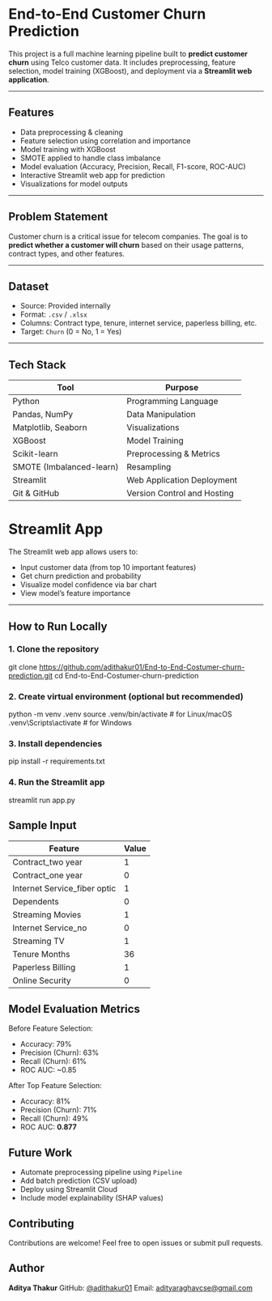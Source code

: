 # End-to-End Customer Churn Prediction

This project is a full machine learning pipeline built to **predict customer churn** using Telco customer data. It includes preprocessing, feature selection, model training (XGBoost), and deployment via a **Streamlit web application**.

---

## Features

-  Data preprocessing & cleaning  
-  Feature selection using correlation and importance  
-  Model training with XGBoost  
-  SMOTE applied to handle class imbalance  
-  Model evaluation (Accuracy, Precision, Recall, F1-score, ROC-AUC)  
-  Interactive Streamlit web app for prediction  
-  Visualizations for model outputs  

---

## Problem Statement

Customer churn is a critical issue for telecom companies. The goal is to **predict whether a customer will churn** based on their usage patterns, contract types, and other features.

---

## Dataset

- Source: Provided internally  
- Format: `.csv` / `.xlsx`  
- Columns: Contract type, tenure, internet service, paperless billing, etc.  
- Target: `Churn` (0 = No, 1 = Yes)

---

## Tech Stack

| Tool           | Purpose                         |
|----------------|----------------------------------|
| Python         | Programming Language             |
| Pandas, NumPy  | Data Manipulation                |
| Matplotlib, Seaborn | Visualizations             |
| XGBoost        | Model Training                   |
| Scikit-learn   | Preprocessing & Metrics          |
| SMOTE (Imbalanced-learn) | Resampling             |
| Streamlit      | Web Application Deployment       |
| Git & GitHub   | Version Control and Hosting      |

# Streamlit App

The Streamlit web app allows users to:

- Input customer data (from top 10 important features)
- Get churn prediction and probability
- Visualize model confidence via bar chart
- View model’s feature importance

---

## How to Run Locally

### 1. Clone the repository
git clone https://github.com/adithakur01/End-to-End-Costumer-churn-prediction.git
cd End-to-End-Costumer-churn-prediction


### 2. Create virtual environment (optional but recommended)

python -m venv .venv
source .venv/bin/activate  # for Linux/macOS
.venv\Scripts\activate     # for Windows

### 3. Install dependencies
pip install -r requirements.txt

### 4. Run the Streamlit app
streamlit run app.py

## Sample Input

| Feature                       | Value |
| ----------------------------- | ----- |
| Contract\_two year            | 1     |
| Contract\_one year            | 0     |
| Internet Service\_fiber optic | 1     |
| Dependents                    | 0     |
| Streaming Movies              | 1     |
| Internet Service\_no          | 0     |
| Streaming TV                  | 1     |
| Tenure Months                 | 36    |
| Paperless Billing             | 1     |
| Online Security               | 0     |

## Model Evaluation Metrics

Before Feature Selection:
* Accuracy: 79%
* Precision (Churn): 63%
* Recall (Churn): 61%
* ROC AUC: \~0.85

After Top Feature Selection:
* Accuracy: 81%
* Precision (Churn): 71%
* Recall (Churn): 49%
* ROC AUC: **0.877**

## Future Work
* Automate preprocessing pipeline using `Pipeline`
* Add batch prediction (CSV upload)
* Deploy using Streamlit Cloud
* Include model explainability (SHAP values)

## Contributing
Contributions are welcome! Feel free to open issues or submit pull requests.

## Author
**Aditya Thakur**
GitHub: [@adithakur01](https://github.com/adithakur01)
Email: [adityaraghavcse@gmail.com](mailto:adityaraghavcse@gmail.com)

